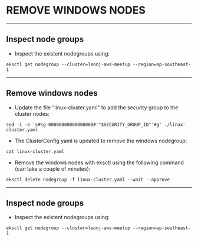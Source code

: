 # REMOVE WINDOWS NODES
---

## Inspect node groups

 - Inspect the existent nodegroups using:
```
eksctl get nodegroup --cluster=leonj-aws-meetup --region=ap-southeast-1
```

---

## Remove windows nodes

 - Update the file "linux-cluster.yaml" to add the security group to the cluster nodes:
```
sed -i -e 's#sg-00000000000000000#'"$SECURITY_GROUP_ID"'#g' ./linux-cluster.yaml
```

 - The ClusterConfig yaml is updated to remove the windows nodegroup:
```
cat linux-cluster.yaml
```

 - Remove the windows nodes with eksctl using the following command (can take a couple of minutes):
```
eksctl delete nodegroup -f linux-cluster.yaml --wait --approve
```

---

## Inspect node groups

 - Inspect the existent nodegroups using:
```
eksctl get nodegroup --cluster=leonj-aws-meetup --region=ap-southeast-1
```


